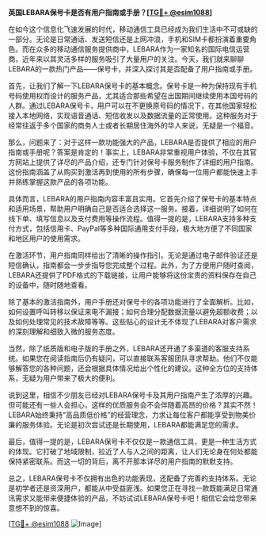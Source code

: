 **英国LEBARA保号卡是否有用户指南或手册？[[TG💪+ @esim1088](https://t.me/s/esim1088)]**

在如今这个信息化飞速发展的时代，移动通信工具已经成为我们生活中不可或缺的一部分。无论是日常通话、发送短信还是上网冲浪，手机和SIM卡都扮演着重要角色。而在众多的移动通信服务提供商中，LEBARA作为一家知名的国际电信运营商，近年来以其灵活多样的服务吸引了大量用户的关注。今天，我们就来聊聊LEBARA的一款热门产品——保号卡，并深入探讨其是否配备了用户指南或手册。

首先，让我们了解一下LEBARA保号卡的基本概念。保号卡是一种为保持现有手机号码使用权而设计的服务产品，尤其适合那些希望在出国期间继续使用本国号码的人群。通过LEBARA保号卡，用户可以在不更换原号码的情况下，在其他国家轻松接入本地网络，实现语音通话、短信收发以及数据流量的正常使用。这种服务对于经常往返于多个国家的商务人士或者长期居住海外的华人来说，无疑是一个福音。

那么，问题来了：对于这样一款功能强大的产品，LEBARA是否提供了相应的用户指南或手册呢？答案是肯定的！事实上，LEBARA非常重视用户体验，不仅在其官方网站上提供了详尽的产品介绍，还专门针对保号卡服务制作了详细的用户指南。这份指南涵盖了从购买到激活再到使用的所有步骤，确保每一位用户都能快速上手并熟练掌握这款产品的各项功能。

具体而言，LEBARA的用户指南内容丰富且实用。它首先介绍了保号卡的基本特点和适用场景，帮助用户明确自己是否适合选择这一服务。接着，详细说明了如何在线下单、填写信息以及支付费用等操作流程。值得一提的是，LEBARA支持多种支付方式，包括信用卡、PayPal等多种国际通用支付手段，极大地方便了不同国家和地区用户的使用需求。

在激活环节，用户指南同样给出了清晰的操作指引。无论是通过电子邮件验证还是短信确认，指南都会一步步指导您完成整个过程。此外，为了方便用户随时查阅，LEBARA还提供了PDF格式的下载链接，让用户能够将这份宝贵的资料保存在自己的设备中，随时随地查看。

除了基本的激活指南外，用户手册还对保号卡的各项功能进行了全面解析。比如，如何设置呼叫转移以保证来电不漏接；如何合理分配数据流量以避免超额收费；以及如何处理常见的技术故障等等。这些贴心的设计无不体现了LEBARA对客户需求的深刻理解和细致入微的服务态度。

当然，除了纸质版和电子版的手册之外，LEBARA还开通了多渠道的客服支持系统。如果您在阅读指南后仍有疑问，可以直接联系客服团队寻求帮助。他们不仅能够解答您的各种问题，还会根据具体情况给出个性化的建议。这种全方位的支持体系，无疑为用户带来了极大的便利。

说到这里，相信不少朋友已经对LEBARA保号卡及其用户指南产生了浓厚的兴趣。但可能还有一些人会担心，这样的优质服务会不会伴随着高昂的价格？其实不然！LEBARA始终秉持“高品质低价格”的经营理念，力求让每位客户都能享受到物美价廉的服务体验。无论是初次尝试还是长期使用，LEBARA都能满足您的需求。

最后，值得一提的是，LEBARA保号卡不仅仅是一款通信工具，更是一种生活方式的体现。它打破了地域限制，拉近了人与人之间的距离，让人们无论身在何处都能保持紧密联系。而这一切的背后，离不开那本详尽的用户指南的默默支持。

总之，LEBARA保号卡不仅拥有出色的功能表现，还配备了完善的支持体系。无论是初学者还是资深用户，都能从中受益匪浅。如果您正在寻找一款既能满足日常通讯需求又能带来便捷体验的产品，不妨试试LEBARA保号卡吧！相信它会给您带来意想不到的惊喜。

[[TG💪+ @esim1088](https://t.me/s/esim1088) ![Image](https://i.postimg.cc/4NQfJmqS/Snipaste-2025-05-13-00-14-12.png)]